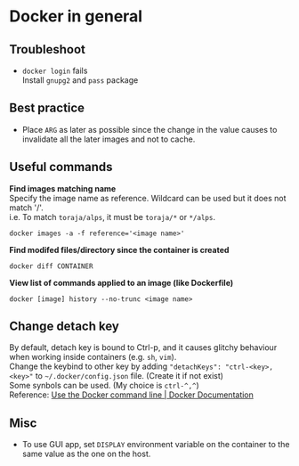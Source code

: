 # Docker in general

## Troubleshoot
- `docker login` fails  
  Install `gnupg2` and `pass` package

## Best practice
- Place `ARG` as later as possible since the change in the value causes to
  invalidate all the later images and not to cache.

## Useful commands
**Find images matching name**  
Specify the image name as reference. Wildcard can be used but it does not match '/'.  
i.e. To match `toraja/alps`, it must be `toraja/*` or `*/alps`.  
```
docker images -a -f reference='<image name>'
```

**Find modifed files/directory since the container is created**
```
docker diff CONTAINER
```

**View list of commands applied to an image (like Dockerfile)**
```
docker [image] history --no-trunc <image name>
```

## Change detach key
By default, detach key is bound to Ctrl-p, and it causes glitchy behaviour when
working inside containers (e.g. `sh`, `vim`).  
Change the keybind to other key by adding `"detachKeys": "ctrl-<key>,<key>"` to
`~/.docker/config.json` file. (Create it if not exist)  
Some synbols can be used. (My choice is `ctrl-^,^`)  
Reference: [Use the Docker command line | Docker Documentation](https://docs.docker.com/engine/reference/commandline/cli/#default-key-sequence-to-detach-from-containers)

## Misc
- To use GUI app, set `DISPLAY` environment variable on the container to the
  same value as the one on the host.
